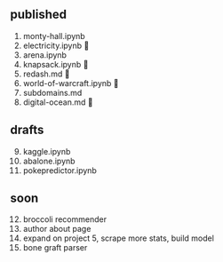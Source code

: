 published
---------
1. monty-hall.ipynb
2. electricity.ipynb 🚧
3. arena.ipynb
4. knapsack.ipynb 🚧
5. redash.md 🚧
6. world-of-warcraft.ipynb 🚧
7. subdomains.md 
8. digital-ocean.md 🚧 

drafts
------
9. kaggle.ipynb
10. abalone.ipynb
11. pokepredictor.ipynb

soon
----
12. broccoli recommender
13. author about page
14. expand on project 5, scrape more stats, build model
15. bone graft parser